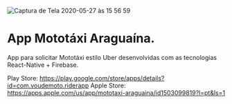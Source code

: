 ![Captura de Tela 2020-05-27 às 15 56 59](https://user-images.githubusercontent.com/44346970/83061052-bd1fac80-a032-11ea-928d-d4c4945ff59b.png)
# App Mototáxi Araguaína.
App para solicitar Mototáxi estilo Uber desenvolvidas com as tecnologias React-Native + Firebase.

Play Store: https://play.google.com/store/apps/details?id=com.voudemoto.riderapp
Apple Store: https://apps.apple.com/us/app/mototaxi-araguaina/id1503099819?l=pt&ls=1
